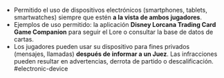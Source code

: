 - Permitido el uso de dispositivos electrónicos (smartphones, tablets, smartwatches) siempre que estén **a la vista de ambos jugadores**.
- Ejemplos de uso permitido: la aplicación **Disney Lorcana Trading Card Game Companion** para seguir el Lore o consultar la base de datos de cartas.
- Los jugadores pueden usar su dispositivo para fines privados (mensajes, llamadas) **después de informar a un Juez**. Las infracciones pueden resultar en advertencias, derrota de partido o descalificación.
#electronic-device
